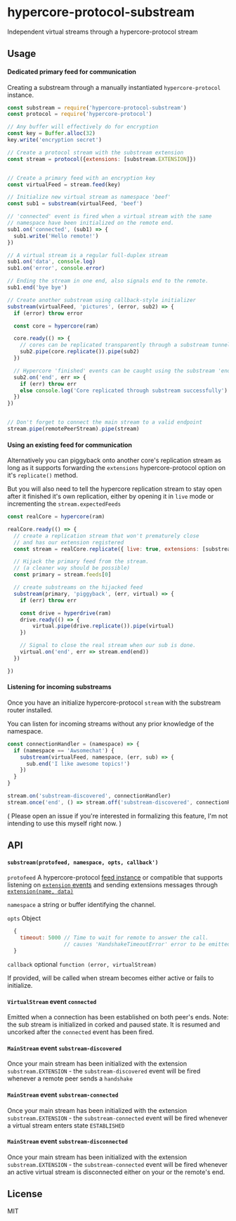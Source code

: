 # hypercore-protocol-substream

Independent virtual streams through a hypercore-protocol stream


## Usage

#### Dedicated primary feed for communication

Creating a substream through a manually instantiated `hypercore-protocol`
instance.

```js
const substream = require('hypercore-protocol-substream')
const protocol = require('hypercore-protocol')

// Any buffer will effectively do for encryption
const key = Buffer.alloc(32)
key.write('encryption secret')

// Create a protocol stream with the substream extension
const stream = protocol({extensions: [substream.EXTENSION]})


// Create a primary feed with an encryption key
const virtualFeed = stream.feed(key)

// Initialize new virtual stream as namespace 'beef'
const sub1 = substream(virtualFeed, 'beef')

// 'connected' event is fired when a virtual stream with the same
// namespace have been initialized on the remote end.
sub1.on('connected', (sub1) => {
  sub1.write('Hello remote!')
})

// A virtual stream is a regular full-duplex stream
sub1.on('data', console.log)
sub1.on('error', console.error)

// Ending the stream in one end, also signals end to the remote.
sub1.end('bye bye')

// Create another substream using callback-style initializer
substream(virtualFeed, 'pictures', (error, sub2) => {
  if (error) throw error

  const core = hypercore(ram)

  core.ready(() => {
    // cores can be replicated transparently through a substream tunnel
    sub2.pipe(core.replicate()).pipe(sub2)
  })

  // Hypercore 'finished' events can be caught using the substream 'end' event.
  sub2.on('end', err => {
    if (err) throw err
    else console.log('Core replicated through substream successfully')
  })
})


// Don't forget to connect the main stream to a valid endpoint
stream.pipe(remotePeerStream).pipe(stream)
```

#### Using an existing feed for communication

Alternatively you can piggyback onto another core's replication stream
as long as it supports forwarding the `extensions` hypercore-protocol option
on it's `replicate()` method.

But you will also need to tell the hypercore replication stream to stay open
after it finished it's own replication, either by opening it in `live` mode
or incrementing the `stream.expectedFeeds`

```js
const realCore = hypercore(ram)

realCore.ready(() => {
  // create a replication stream that won't prematurely close
  // and has our extension registered
  const stream = realCore.replicate({ live: true, extensions: [substream.EXTENSION] })

  // Hijack the primary feed from the stream.
  // (a cleaner way should be possible)
  const primary = stream.feeds[0]

  // create substreams on the hijacked feed
  substream(primary, 'piggyback', (err, virtual) => {
    if (err) throw err

    const drive = hyperdrive(ram)
    drive.ready(() => {
        virtual.pipe(drive.replicate()).pipe(virtual)
    })

    // Signal to close the real stream when our sub is done.
    virtual.on('end', err => stream.end(end))
  })

})

```

#### Listening for incoming substreams

Once you have an initialize hypercore-protocol `stream` with
the substream router installed.

You can listen for incoming streams without any prior knowledge of the namespace.

```js
const connectionHandler = (namespace) => {
  if (namespace == 'Awsomechat') {
    substream(virtualFeed, namespace, (err, sub) => {
      sub.end('I like awesome topics!')
    })
  }
}

stream.on('substream-discovered', connectionHandler)
stream.once('end', () => stream.off('substream-discovered', connectionHandler))
```
( Please open an issue if you're interested in formalizing this feature, I'm not
intending to use this myself right now. )


## API

#### `substream(protofeed, namespace, opts, callback')`

`protofeed` A hypercore-protocol [feed
instance](https://github.com/mafintosh/hypercore-protocol/blob/master/feed.js)
or compatible that supports listening on
[`extension` events](https://github.com/mafintosh/hypercore-protocol#feedonextension-name-message) and sending extensions messages through [`extension(name, data)`](https://github.com/mafintosh/hypercore-protocol#feedextensionname-message)

`namespace` a string or buffer identifying the channel.

`opts` Object
```js
  {
    timeout: 5000 // Time to wait for remote to answer the call.
                  // causes 'HandshakeTimeoutError' error to be emitted
  }
```

`callback` optional `function (error, virtualStream)`

If provided, will be called when stream becomes either
active or fails to initialize.

#### `VirtualStream` event `connected`

Emitted when a connection has been established on both peer's ends.
Note: the sub stream is initialized in corked and paused state.
It is resumed and uncorked after the `connected` event has been fired.


#### `MainStream` event `substream-discovered`

Once your main stream has been initialized with the extension
`substream.EXTENSION` - the `substream-discovered` event will be fired
whenever a remote peer sends a `handshake`

#### `MainStream` event `substream-connected`

Once your main stream has been initialized with the extension
`substream.EXTENSION` - the `substream-connected` event will be fired
whenever a virtual stream enters state `ESTABLISHED`


#### `MainStream` event `substream-disconnected`

Once your main stream has been initialized with the extension
`substream.EXTENSION` - the `substream-connected` event will be fired
whenever an active virtual stream is disconnected either on your or the remote's
end.


## License

MIT
